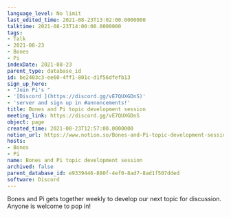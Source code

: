 ```yaml
---
language_level: No limit
last_edited_time: 2021-08-23T13:02:00.0000000
talktime: 2021-08-23T14:00:00.0000000
tags:
- Talk
- 2021-08-23
- Bones
- Pi
indexDate: 2021-08-23
parent_type: database_id
id: be2403c3-ee60-4ff1-801c-d1f56dfefb13
sign_up_here:
- "Join Pi's "
- '[Discord ](https://discord.gg/vE7QUXGDnS)'
- 'server and sign up in #annoncements!'
title: Bones and Pi topic development session
meeting_link: https://discord.gg/vE7QUXGDnS
object: page
created_time: 2021-08-23T12:57:00.0000000
notion_url: https://www.notion.so/Bones-and-Pi-topic-development-session-be2403c3ee604ff1801cd1f56dfefb13
hosts:
- Bones
- Pi
name: Bones and Pi topic development session
archived: false
parent_database_id: e9339446-880f-4ef0-8ad7-8ad1f507dded
software: Discord
---
```


Bones and Pi gets together weekly to develop our next topic for discussion.
Anyone is welcome to pop in!










